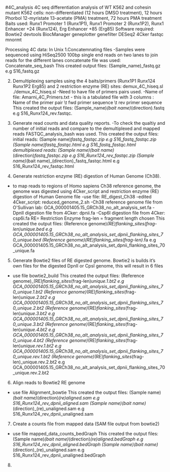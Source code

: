 #4C_analysis
4C seq differentiation analysis of WT K562 and cohesin mutant K562 cells: non-differentiated (12 hours DMSO treatment), 12 hours Phorbol 12-myristate 13-acetate (PMA) treatment, 72 hours PMA treatment
Baits used: Runx1 Promoter 1 (Runx1P1), Runx1 Promoter 2 (Runx1P2), Runx1 Enhancer +24 (Runx124), Erg Enhancer +85 (Erg85)
Software required:
Bowtie2
devtools
BiocManager
geneplotter
genefilter
DESeq2
4Cker
fastqc
mnormt

Processing 4C data:
In Unix
1.Concatemnating files
-Samples were sequenced using HiSeq2500 100bp single end reads on two lanes to join reads for the different lanes concatenate file was used: Concatenate_seq_bash
This created output files:
(Sample_name)_fastq.gz e.g S16_fastq.gz

2. Demultiplexing samples using the 4 baits/primers (Runx1P1 Runx124 Runx1P2 Erg85) and 2 restriction enzyme (RE) sites: demux_4C_hiseq.sl 
./demux_4C_hiseq.sl
-Need to have file of primers pairs used. 
-Name of file: Amarni_4C_Primers.txt - this is a tabulated file with 3 columns : Name of the primer pair \t fwd primer sequence \t rev primer sequence
This created the output files: 
(Sample_name)_(bait name)_(direction).fastq e.g S16_Runx124_rev.fastqc.

3. Generate read counts and data quality reports. 
-To check the qualtiy and number of initial reads and compare to the demultiplexed and mapped reads FASTQC_analysis_bash was used. 
This created the output files:
initial reads:
(Sample name)_fastq_fastqc.zip e.g S16_fastq_fastqc.zip
(Sample name)_fastq_fastqc.html e.g S16_fastq_fastqc.html
demultiplexed reads:
(Sample name)_(bait name)_(direction)_fastq_fastqc.zip e.g S16_Runx124_rev_fastqc.zip
(Sample name)_(bait name)_(direction)_fastq_fastqc.html e.g S16_Runx124_rev_fastqc.html

4. Generate restriction enzyme (RE) digestion of Human Genome (Ch38).
- to map reads to regions of  Homo sapiens Ch38 reference genome, the genome was digested using 4Cker_script and restriction enzyme (RE) digestion of Human Genome file
-use file: RE_digest_Ch38
-edited 4Cker_script: reduced_genome_2.sh
-Ch38 reference genome file from O'Sullivan lab: GCA_000001405.15_GRCh38_no_alt_analysis_set.fa
-DpnII digestion file from 4Cker: dpnii.fa
-Csp6I digestion file from 4Cker: csp6i.fa
RE= Restriction Enzyme
frag-len = fragment length chosen
This created the output files:
(Reference genome)_(RE)_flanking_sites_(frag-len)_unique.bed e.g GCA_000001405.15_GRCh38_no_alt_analysis_set_dpnii_flanking_sites_70_unique.bed
(Reference genome)_(RE)_flanking_sites_(frag-len)_.fa e.g GCA_000001405.15_GRCh38_no_alt_analysis_set_dpnii_flanking_sites_70_unique.fa

5. Generate Bowtie2 files of RE digested genome. Bowtie2 is builds it’s own files for the digested DpnII or CpsI genome, this will result in 6 files
- use file bowtie2_build
This created the output files:
(Reference genome)_(RE)_flanking_sites_(frag-len)_unique.1.bt2 e.g GCA_000001405.15_GRCh38_no_alt_analysis_set_dpnii_flanking_sites_70_unique.1.bt2
(Reference genome)_(RE)_flanking_sites_(frag-len)_unique.2.bt2 e.g GCA_000001405.15_GRCh38_no_alt_analysis_set_dpnii_flanking_sites_70_unique.2.bt2
(Reference genome)_(RE)_flanking_sites_(frag-len)_unique.3.bt2 e.g GCA_000001405.15_GRCh38_no_alt_analysis_set_dpnii_flanking_sites_70_unique.3.bt2
(Reference genome)_(RE)_flanking_sites_(frag-len)_unique.4.bt2 e.g GCA_000001405.15_GRCh38_no_alt_analysis_set_dpnii_flanking_sites_70_unique.4.bt2
(Reference genome)_(RE)_flanking_sites_(frag-len)_unique.rev.1.bt2 e.g GCA_000001405.15_GRCh38_no_alt_analysis_set_dpnii_flanking_sites_70_unique.rev.1.bt2
(Reference genome)_(RE)_flanking_sites_(frag-len)_unique.rev.2.bt2 e.g GCA_000001405.15_GRCh38_no_alt_analysis_set_dpnii_flanking_sites_70_unique.rev.2.bt2

6. Align reads to Bowtie2 RE genome
 - use file Alignment_bowtie
This created the output files:
(Sample name)_(bait name)_(direction)_(re)_aligned.sam e.g S16_Runx124_rev_dpnii_aligned.sam
(Sample name)_(bait name)_(direction)_(re)_unaligned.sam e.g S16_Runx124_rev_dpnii_unaligned.sam

7. Create a counts file from mapped data (SAM file output from bowtie2)
- use file mapped_data_counts_bedGraph
This created the output files:
(Sample name)_(bait name)_(direction)_(re)_aligned.bedGraph e.g S16_Runx124_rev_dpnii_aligned.bedGraph
(Sample name)_(bait name)_(direction)_(re)_unaligned.sam e.g S16_Runx124_rev_dpnii_unaligned.bedGraph

8.
